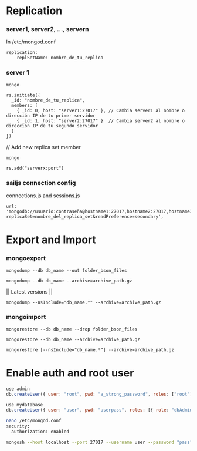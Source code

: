 # Replication
### server1, server2, ..., servern
In /etc/mongod.conf
```
replication:
    replSetName: nombre_de_tu_replica
```

### server 1
`mongo`

```
rs.initiate({
  _id: "nombre_de_tu_replica",
  members: [
    { _id: 0, host: "server1:27017" }, // Cambia server1 al nombre o dirección IP de tu primer servidor
    { _id: 1, host: "server2:27017" }  // Cambia server2 al nombre o dirección IP de tu segundo servidor
  ]
})
```

// Add new replica set member

`mongo`

`rs.add("serverx:port")`


### sailjs connection config
connections.js and sessions.js

```
url: 'mongodb://usuario:contraseña@hostname1:27017,hostname2:27017,hostname3:27017/base_de_datos?replicaSet=nombre_del_replica_set&readPreference=secondary',
```


# Export and Import

### mongoexport
`mongodump --db db_name --out folder_bson_files`

`mongodump --db db_name --archive=archive_path.gz`

 || Latest versions ||


`mongodump --nsInclude="db_name.*" --archive=archive_path.gz`



### mongoimport
`mongorestore --db db_name --drop folder_bson_files`

`mongorestore --db db_name --archive=archive_path.gz`

`mongorestore [--nsInclude="db_name.*"] --archive=archive_path.gz`


# Enable auth and root user
```javascript
use admin
db.createUser({ user: "root", pwd: "a_strong_password", roles: ["root"]})

use mydatabase
db.createUser({ user: "user", pwd: "userpass", roles: [{ role: "dbAdmin", db: "mydatabase" }, { role: "readWrite", db: "mydatabase" } ]})
```

```bash
nano /etc/mongod.conf
security:
  authorization: enabled
```
```bash
mongosh --host localhost --port 27017 --username user --password "pass" --authenticationDatabase admin
```